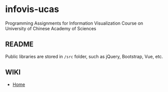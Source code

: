 # infovis-ucas
Programming Assignments for Information Visualization Course on University of Chinese  Academy of Sciences

## README

Public libraries are stored in `/src` folder, such as jQuery, Bootstrap, Vue, etc.

## WIKI

- [Home](https://github.com/ISCAS-VIS/infovis-ucas/wiki) 